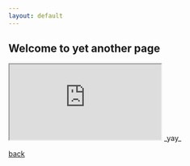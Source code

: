 ```yaml
---
layout: default
---
```


## Welcome to yet another page
<iframe src="https://editor.p5js.org/thats_just_an_alien/full/Mno8kYSZv"></iframe>
_yay_

[back](./)
